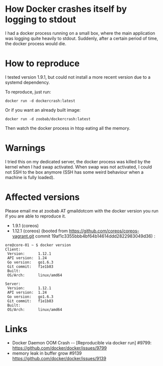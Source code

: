 How Docker crashes itself by logging to stdout
==============================================

I had a docker process running on a small box, where the main application was
logging quite heavily to stdout. Suddenly, after a certain period of time, the
docker process would die.

How to reproduce
================

I tested version 1.9.1, but could not install a more recent version due to a
systemd dependency.

To reproduce, just run:

```
docker run -d dockercrash:latest
```

Or if you want an already built image:

```
docker run -d zoobab/dockercrash:latest
```

Then watch the docker process in htop eating all the memory.

Warnings
========

I tried this on my dedicated server, the docker process was killed by the
kernel when I had swap activated. When swap was not activated, I could not SSH
to the box anymore (SSH has some weird behaviour when a machine is fully
loaded).

Affected versions
=================

Please email me at zoobab AT gmaildotcom with the docker version you run if you
are able to reproduce it.

* 1.9.1 (coreos)
* 1.12.1 (coreos) (booted from https://github.com/coreos/coreos-vagrant.git commit 19af1c3355bbb4bf64b14614ddd2822983049d36) :

```
ore@core-01 ~ $ docker version
Client:
 Version:      1.12.1
 API version:  1.24
 Go version:   go1.6.3
 Git commit:   f1e1b83
 Built:        
 OS/Arch:      linux/amd64

Server:
 Version:      1.12.1
 API version:  1.24
 Go version:   go1.6.3
 Git commit:   f1e1b83
 Built:        
 OS/Arch:      linux/amd64
```

Links
=====

* Docker Daemon OOM Crash -- [Reproducible via docker run] #9799: https://github.com/docker/docker/issues/9799
* memory leak in buffer grow #9139 https://github.com/docker/docker/issues/9139
